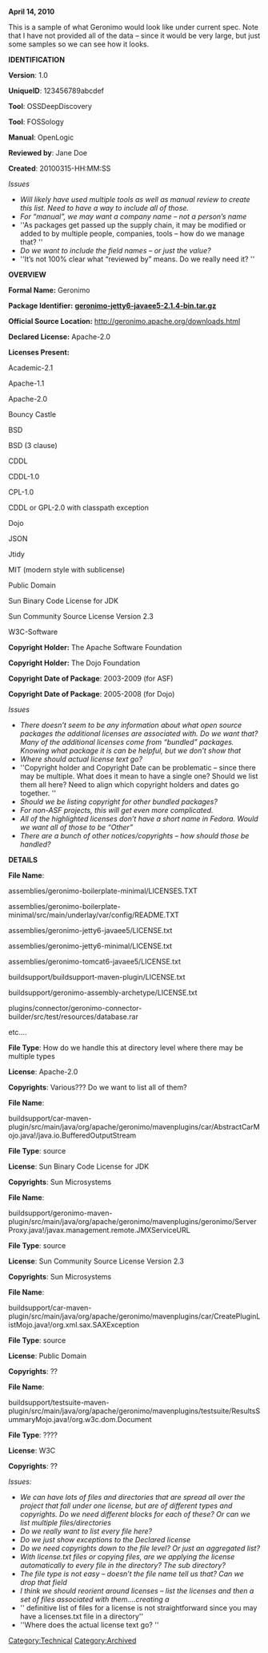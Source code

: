 **April 14, 2010**

This is a sample of what Geronimo would look like under current spec.
Note that I have not provided all of the data – since it would be very
large, but just some samples so we can see how it looks.

**IDENTIFICATION**

**Version**: 1.0

**UniqueID**: 123456789abcdef

**Tool**: OSSDeepDiscovery

**Tool**: FOSSology

**Manual**: OpenLogic

**Reviewed by**: Jane Doe

**Created**: 20100315-HH:MM:SS

*Issues*

  - *Will likely have used multiple tools as well as manual review to
    create this list. Need to have a way to include all of those.*
  - *For “manual”, we may want a company name – not a person’s name*
  - ''As packages get passed up the supply chain, it may be modified or
    added to by multiple people, companies, tools – how do we manage
    that? ''
  - *Do we want to include the field names – or just the value?*
  - ''It’s not 100% clear what “reviewed by” means. Do we really need
    it? ''

**OVERVIEW**

**Formal Name:** Geronimo

**Package Identifier:**
[**geronimo-jetty6-javaee5-2.1.4-bin.tar.gz**](http://apache.inetbridge.net/geronimo/2.1.4/geronimo-jetty6-javaee5-2.1.4-bin.tar.gz)

**Official Source Location:**
<http://geronimo.apache.org/downloads.html>

**Declared License:** Apache-2.0

**Licenses Present:**

Academic-2.1

Apache-1.1

Apache-2.0

Bouncy Castle

BSD

BSD (3 clause)

CDDL

CDDL-1.0

CPL-1.0

CDDL or GPL-2.0 with classpath exception

Dojo

JSON

Jtidy

MIT (modern style with sublicense)

Public Domain

Sun Binary Code License for JDK

Sun Community Source License Version 2.3

W3C-Software

**Copyright Holder:** The Apache Software Foundation

**Copyright Holder:** The Dojo Foundation

**Copyright Date of Package**: 2003-2009 (for ASF)

**Copyright Date of Package**: 2005-2008 (for Dojo)

*Issues*

  - *There doesn’t seem to be any information about what open source
    packages the additional licenses are associated with. Do we want
    that? Many of the additional licenses come from “bundled” packages.
    Knowing what package it is can be helpful, but we don’t show that*
  - *Where should actual license text go?*
  - ''Copyright holder and Copyright Date can be problematic – since
    there may be multiple. What does it mean to have a single one?
    Should we list them all here? Need to align which copyright holders
    and dates go together. ''
  - *Should we be listing copyright for other bundled packages?*
  - *For non-ASF projects, this will get even more complicated.*
  - *All of the highlighted licenses don’t have a short name in Fedora.
    Would we want all of those to be “Other”*
  - *There are a bunch of other notices/copyrights – how should those be
    handled?*

**DETAILS**

**File Name**:

assemblies/geronimo-boilerplate-minimal/LICENSES.TXT

assemblies/geronimo-boilerplate-minimal/src/main/underlay/var/config/README.TXT

assemblies/geronimo-jetty6-javaee5/LICENSE.txt

assemblies/geronimo-jetty6-minimal/LICENSE.txt

assemblies/geronimo-tomcat6-javaee5/LICENSE.txt

buildsupport/buildsupport-maven-plugin/LICENSE.txt

buildsupport/geronimo-assembly-archetype/LICENSE.txt

plugins/connector/geronimo-connector-builder/src/test/resources/database.rar

etc….

**File Type**: How do we handle this at directory level where there may
be multiple types

**License**: Apache-2.0

**Copyrights**: Various??? Do we want to list all of them?

**File Name**:

buildsupport/car-maven-plugin/src/main/java/org/apache/geronimo/mavenplugins/car/AbstractCarMojo.java\!/java.io.BufferedOutputStream

**File Type**: source

**License**: Sun Binary Code License for JDK

**Copyrights**: Sun Microsystems

**File Name**:

buildsupport/geronimo-maven-plugin/src/main/java/org/apache/geronimo/mavenplugins/geronimo/ServerProxy.java\!/javax.management.remote.JMXServiceURL

**File Type**: source

**License**: Sun Community Source License Version 2.3

**Copyrights**: Sun Microsystems

**File Name**:

buildsupport/car-maven-plugin/src/main/java/org/apache/geronimo/mavenplugins/car/CreatePluginListMojo.java\!/org.xml.sax.SAXException

**File Type**: source

**License**: Public Domain

**Copyrights**: ??

**File Name**:

buildsupport/testsuite-maven-plugin/src/main/java/org/apache/geronimo/mavenplugins/testsuite/ResultsSummaryMojo.java\!/org.w3c.dom.Document

**File Type**: ????

**License**: W3C

**Copyrights**: ??

*Issues:*

  - *We can have lots of files and directories that are spread all over
    the project that fall under one license, but are of different types
    and copyrights. Do we need different blocks for each of these? Or
    can we list multiple files/directories*
  - *Do we really want to list every file here?*
  - *Do we just show exceptions to the Declared license*
  - *Do we need copyrights down to the file level? Or just an aggregated
    list?*
  - *With license.txt files or copying files, are we applying the
    license automatically to every file in the directory? The sub
    directory?*
  - *The file type is not easy – doesn’t the file name tell us that? Can
    we drop that field*
  - *I think we should reorient around licenses – list the licenses and
    then a set of files associated with them….creating a*
  - '' definitive list of files for a license is not straightforward
    since you may have a licenses.txt file in a directory''
  - ''Where does the actual license text go? ''

[Category:Technical](Category:Technical "wikilink")
[Category:Archived](Category:Archived "wikilink")
